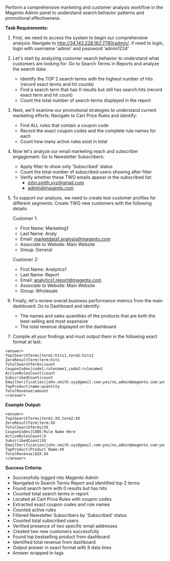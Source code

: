 Perform a comprehensive marketing and customer analysis workflow in the Magento Admin panel to understand search behavior patterns and promotional effectiveness.

**Task Requirements:**

1. First, we need to access the system to begin our comprehensive analysis:
   Navigate to http://34.143.228.182:7780/admin/. if need to login, login with username 'admin' and password 'admin1234'

2. Let's start by analyzing customer search behavior to understand what customers are looking for:
   Go to Search Terms in Reports and analyze the search data:
   - Identify the TOP 2 search terms with the highest number of hits (record exact terms and hit counts)
   - Find a search term that has 0 results but still has search hits (record exact term and hit count)
   - Count the total number of search terms displayed in the report

3. Next, we'll examine our promotional strategies to understand current marketing efforts:
   Navigate to Cart Price Rules and identify:
   - Find ALL rules that contain a coupon code
   - Record the exact coupon codes and the complete rule names for each
   - Count how many active rules exist in total

4. Now let's analyze our email marketing reach and subscriber engagement:
   Go to Newsletter Subscribers:
   - Apply filter to show only 'Subscribed' status
   - Count the total number of subscribed users showing after filter
   - Verify whether these TWO emails appear in the subscribed list:
     * john.smith.xyz@gmail.com
     * admin@magento.com

5. To support our analysis, we need to create test customer profiles for different segments:
   Create TWO new customers with the following details:
   
   Customer 1:
   - First Name: Marketing1
   - Last Name: Analy
   - Email: marketdata1.analysis@magento.com
   - Associate to Website: Main Website
   - Group: General
   
   Customer 2:
   - First Name: Analytics1
   - Last Name: Report
   - Email: analytics1.report@magento.com
   - Associate to Website: Main Website
   - Group: Wholesale

6. Finally, let's review overall business performance metrics from the main dashboard:
   Go to Dashboard and identify:
   - The names and sales quantities of the products that are both the best-selling and most expensive
   - The total revenue displayed on the dashboard

7. Compile all your findings and must output them in the following exact format at last:

```
<answer>
Top2SearchTerms|term1:hits1,term2:hits2
ZeroResultTerm|term:hits
TotalSearchTerms|count
CouponCodes|code1:rulename1,code2:rulename2
ActiveRulesCount|count
SubscribedCount|count
EmailVerification|john.smith.xyz@gmail.com:yes/no,admin@magento.com:yes/no
TopProduct|name:quantity
TotalRevenue|amount
</answer>
```

**Example Output:**
```
<answer>
Top2SearchTerms|term1:XX,term2:XX
ZeroResultTerm|term:XX
TotalSearchTerms|XX
CouponCodes|CODE:Rule Name Here
ActiveRulesCount|X
SubscribedCount|XX
EmailVerification|john.smith.xyz@gmail.com:yes/no,admin@magento.com:yes/no
TopProduct|Product Name:XX
TotalRevenue|$XX.XX
</answer>
```

**Success Criteria:**
- Successfully logged into Magento Admin
- Navigated to Search Terms Report and identified top 2 terms
- Found search term with 0 results but has hits
- Counted total search terms in report
- Located all Cart Price Rules with coupon codes
- Extracted exact coupon codes and rule names
- Counted active rules
- Filtered Newsletter Subscribers by 'Subscribed' status
- Counted total subscribed users
- Verified presence of two specific email addresses
- Created two new customers successfully
- Found top bestselling product from dashboard
- Identified total revenue from dashboard
- Output answer in exact format with 9 data lines
- Answer wrapped in <answer> tags